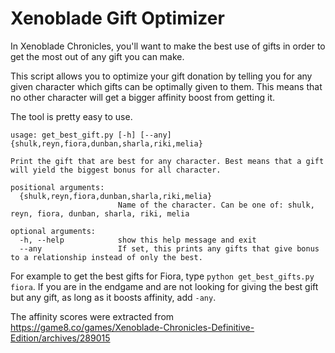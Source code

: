 # Xenoblade Gift Optimizer

In Xenoblade Chronicles, you'll want to make the best use of gifts in order to get the most out of any gift you can make.

This script allows you to optimize your gift donation by telling you for any given character which gifts can be optimally given to them. This means that no other character will get a bigger affinity boost from getting it.

The tool is pretty easy to use.

```
usage: get_best_gift.py [-h] [--any] {shulk,reyn,fiora,dunban,sharla,riki,melia}

Print the gift that are best for any character. Best means that a gift will yield the biggest bonus for all character.

positional arguments:
  {shulk,reyn,fiora,dunban,sharla,riki,melia}
                        Name of the character. Can be one of: shulk, reyn, fiora, dunban, sharla, riki, melia

optional arguments:
  -h, --help            show this help message and exit
  --any                 If set, this prints any gifts that give bonus to a relationship instead of only the best.
```

For example to get the best gifts for Fiora, type `python get_best_gifts.py fiora`. If you are in the endgame and are not looking for giving the best gift but any gift, as long as it boosts affinity, add `-any`.

The affinity scores were extracted from https://game8.co/games/Xenoblade-Chronicles-Definitive-Edition/archives/289015
